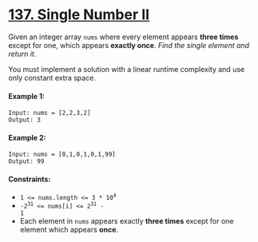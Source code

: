 # [137. Single Number II](https://leetcode.com/problems/single-number-ii/)

Given an integer array ```nums``` where every element appears **three times** except for one, which appears **exactly once**. <i>Find the single element and return it.</i>

You must implement a solution with a linear runtime complexity and use only constant extra space.

#### Example 1:
```
Input: nums = [2,2,3,2]
Output: 3
```

#### Example 2:
```
Input: nums = [0,1,0,1,0,1,99]
Output: 99
```

#### Constraints:
* <code>1 <= nums.length <= 3 * 10<sup>4</sup></code>
* <code>-2<sup>31</sup> <= nums[i] <= 2<sup>31</sup> - 1</code>
* Each element in ```nums``` appears exactly **three times** except for one element which appears **once**.